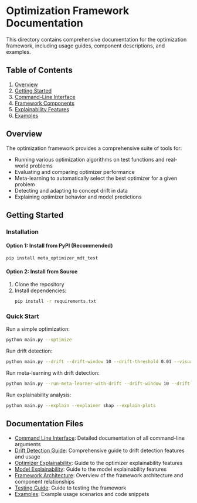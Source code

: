 # Optimization Framework Documentation

This directory contains comprehensive documentation for the optimization framework, including usage guides, component descriptions, and examples.

## Table of Contents

1. [Overview](#overview)
2. [Getting Started](#getting-started)
3. [Command-Line Interface](#command-line-interface)
4. [Framework Components](#framework-components)
5. [Explainability Features](#explainability-features)
6. [Examples](#examples)

## Overview

The optimization framework provides a comprehensive suite of tools for:

- Running various optimization algorithms on test functions and real-world problems
- Evaluating and comparing optimizer performance
- Meta-learning to automatically select the best optimizer for a given problem
- Detecting and adapting to concept drift in data
- Explaining optimizer behavior and model predictions

## Getting Started

### Installation

#### Option 1: Install from PyPI (Recommended)
```bash
pip install meta_optimizer_mdt_test
```

#### Option 2: Install from Source
1. Clone the repository
2. Install dependencies:
   ```bash
   pip install -r requirements.txt
   ```

### Quick Start

Run a simple optimization:
```bash
python main.py --optimize
```

Run drift detection:
```bash
python main.py --drift --drift-window 10 --drift-threshold 0.01 --visualize
```

Run meta-learning with drift detection:
```bash
python main.py --run-meta-learner-with-drift --drift-window 10 --drift-threshold 0.01 --visualize
```

Run explainability analysis:
```bash
python main.py --explain --explainer shap --explain-plots
```

## Documentation Files

- [Command Line Interface](command_line_interface.md): Detailed documentation of all command-line arguments
- [Drift Detection Guide](drift_detection_guide.md): Comprehensive guide to drift detection features and usage
- [Optimizer Explainability](optimizer_explainability.md): Guide to the optimizer explainability features
- [Model Explainability](model_explainability.md): Guide to the model explainability features
- [Framework Architecture](framework_architecture.md): Overview of the framework architecture and component relationships
- [Testing Guide](testing_guide.md): Guide to testing the framework
- [Examples](examples.md): Example usage scenarios and code snippets

